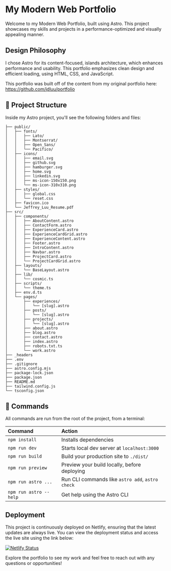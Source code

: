 # My Modern Web Portfolio

Welcome to my Modern Web Portfolio, built using Astro. This project showcases my skills and projects in a performance-optimized and visually appealing manner.

## Design Philosophy

I chose Astro for its content-focused, islands architecture, which enhances performance and usability. This portfolio emphasizes clean design and efficient loading, using HTML, CSS, and JavaScript.

This portfolio was built off of the content from my original portfolio here: <https://github.com/jdluu/portfolio>

## 🚀 Project Structure

Inside my Astro project, you'll see the following folders and files:

```
├── public/
│   ├── fonts/
│   │   ├── Lato/
│   │   ├── Montserrat/
│   │   ├── Open_Sans/
│   │   └── Pacifico/
│   ├── icons/
│   │   ├── email.svg
│   │   ├── github.svg
│   │   ├── hamburger.svg
│   │   ├── home.svg
│   │   ├── linkedin.svg
│   │   ├── ms-icon-150x150.png
│   │   └── ms-icon-310x310.png
│   ├── styles/
│   │   ├── global.css
│   │   └── reset.css
│   ├── favicon.ico
│   └── Jeffrey_Luu_Resume.pdf
├── src/
│   ├── components/
│   │   ├── AboutContent.astro
│   │   ├── ContactForm.astro
│   │   ├── ExperienceCard.astro
│   │   ├── ExperienceCardGrid.astro
│   │   ├── ExperienceContent.astro
│   │   ├── Footer.astro
│   │   ├── IntroContent.astro
│   │   ├── Navbar.astro
│   │   ├── ProjectCard.astro
│   │   └── ProjectCardGrid.astro
│   ├── layouts/
│   │   └── BaseLayout.astro
│   ├── lib/
│   │   └── cosmic.ts
│   ├── scripts/
│   │   └── theme.ts
│   ├── env.d.ts
│   └── pages/
│       ├── experiences/
│       │   └── [slug].astro
│       ├── posts/
│       │   └── [slug].astro
│       ├── projects/
│       │   └── [slug].astro
│       ├── about.astro
│       ├── blog.astro
│       ├── contact.astro
│       ├── index.astro
│       ├── robots.txt.ts
│       └── work.astro
├── _headers
├── .env
├── .gitignore
├── astro.config.mjs
├── package-lock.json
├── package.json
├── README.md
├── tailwind.config.js
└── tsconfig.json
```

## 🧞 Commands

All commands are run from the root of the project, from a terminal:

| Command                | Action                                           |
| :--------------------- | :----------------------------------------------- |
| `npm install`          | Installs dependencies                            |
| `npm run dev`          | Starts local dev server at `localhost:3000`      |
| `npm run build`        | Build your production site to `./dist/`          |
| `npm run preview`      | Preview your build locally, before deploying     |
| `npm run astro ...`    | Run CLI commands like `astro add`, `astro check` |
| `npm run astro --help` | Get help using the Astro CLI                     |

## Deployment

This project is continuously deployed on Netlify, ensuring that the latest updates are always live. You can view the deployment status and access the live site using the link below:

[![Netlify Status](https://api.netlify.com/api/v1/badges/5b79e3ed-5748-4cbd-9609-a93a4967c79e/deploy-status)](https://app.netlify.com/sites/spectacular-basbousa-817044/deploys)

Explore the portfolio to see my work and feel free to reach out with any questions or opportunities!
